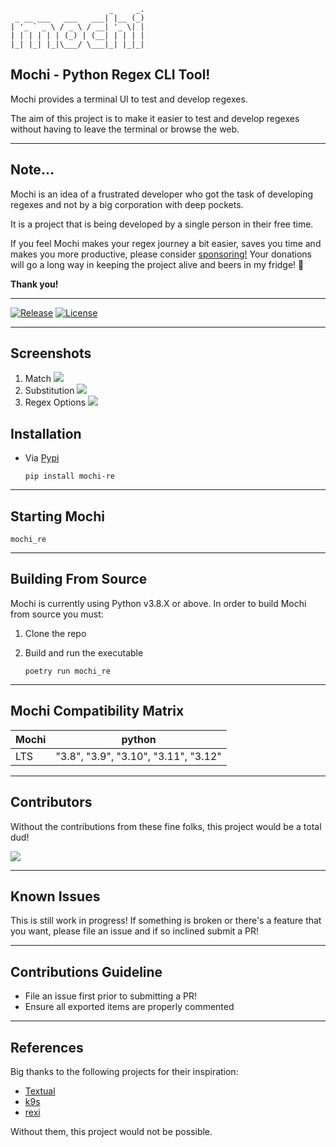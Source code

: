 ```text
                      _     _. 
 _ __ ___   ___   ___| |__ (_)
| '_ ` _ \ / _ \ / __| '_ \| |
| | | | | | (_) | (__| | | | |
|_| |_| |_|\___/ \___|_| |_|_|
```

## Mochi - Python Regex CLI Tool!

Mochi provides a terminal UI to test and develop regexes.

The aim of this project is to make it easier to test and develop regexes without having to leave the terminal or browse the web.

---

## Note...

Mochi is an idea of a frustrated developer who got the task of developing regexes and not by a big corporation with deep pockets.

It is a project that is being developed by a single person in their free time.

If you feel Mochi makes your regex journey a bit easier, saves you time and makes you more productive, please consider [sponsoring!](https://github.com/sponsors/dor1202)
Your donations will go a long way in keeping the project alive and beers in my fridge! 🍺

**Thank you!**

---

[![Release](https://img.shields.io/github/release-pre/dor1202/mochi_re.svg)](https://github.com/dor1202/mochi_re/releases)
[![License](https://img.shields.io/badge/license-MIT-blue.svg)](https://github.com/dor1202/mochi_re/blob/main/LICENSE)
<!-- [![Downloads](https://img.shields.io/github/downloads/dor1202/mochi_re/total.svg)](https://github.com/dor1202/mochi_re/releases) -->

---

## Screenshots

1. Match
   <img src="https://github.com/dor1202/mochi_re/blob/main/assets/match_example.png?raw=true"/>
2. Substitution
   <img src="https://github.com/dor1202/mochi_re/blob/main/assets/sub_example.png?raw=true"/>
3. Regex Options
   <img src="https://github.com/dor1202/mochi_re/blob/main/assets/options_example.png?raw=true"/>

## Installation

* Via [Pypi](https://pypi.org/)

   ```shell
   pip install mochi-re
   ```

---

## Starting Mochi

  ```shell
  mochi_re
  ```

---

## Building From Source

 Mochi is currently using Python v3.8.X or above.
 In order to build Mochi from source you must:

 1. Clone the repo
 2. Build and run the executable

      ```shell
      poetry run mochi_re
      ```

---

## Mochi Compatibility Matrix

|         Mochi        | python |
| ------------------ | ---------- |
|     LTS     |   "3.8", "3.9", "3.10", "3.11", "3.12"   |

---

## Contributors

Without the contributions from these fine folks, this project would be a total dud!

<a href="https://github.com/dor1202/mochi_re/graphs/contributors">
  <img src="https://contrib.rocks/image?repo=dor1202/mochi_re" />
</a>

---

## Known Issues

This is still work in progress! If something is broken or there's a feature
that you want, please file an issue and if so inclined submit a PR!

---

## Contributions Guideline

* File an issue first prior to submitting a PR!
* Ensure all exported items are properly commented

---

## References

Big thanks to the following projects for their inspiration:

* [Textual](https://github.com/Textualize/textual)
* [k9s](https://github.com/derailed/k9s)
* [rexi](https://github.com/royreznik/rexi)

Without them, this project would not be possible.
